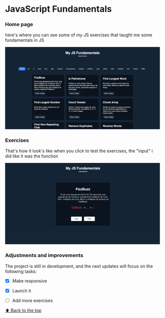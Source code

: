 # JavaScript Fundamentals

### Home page

here's where you can see some of my JS exercises that taught me some fundamentals in JS

![JavaScript Fundamentals](/public/assets/1.png)

### Exercises

That's how it look's like when you click to test the exercises, the "input" i did like it was the function

![JavaScript Fundamentals](/public/assets/2.png)


### Adjustments and improvements

The project is still in development, and the next updates will focus on the following tasks:

- [x] Make responsive
- [x] Launch it
- [ ] Add more exercises


[⬆ Back to the top](#JavaScript-Fundamentals)<br>
